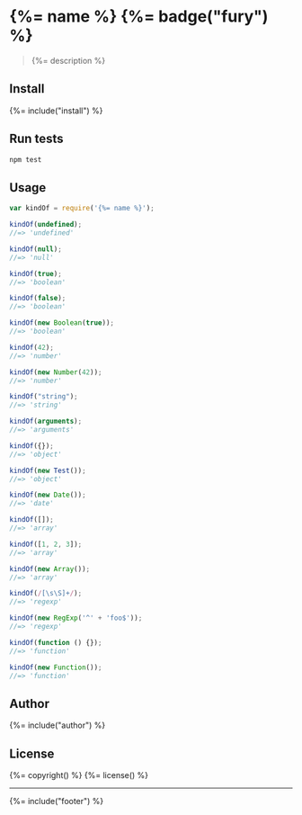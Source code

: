# {%= name %} {%= badge("fury") %}

> {%= description %}

## Install
{%= include("install") %}

## Run tests

```bash
npm test
```

## Usage

```js
var kindOf = require('{%= name %}');

kindOf(undefined);
//=> 'undefined'

kindOf(null);
//=> 'null'

kindOf(true);
//=> 'boolean'

kindOf(false);
//=> 'boolean'

kindOf(new Boolean(true));
//=> 'boolean'

kindOf(42);
//=> 'number'

kindOf(new Number(42));
//=> 'number'

kindOf("string");
//=> 'string'

kindOf(arguments);
//=> 'arguments'

kindOf({});
//=> 'object'

kindOf(new Test());
//=> 'object'

kindOf(new Date());
//=> 'date'

kindOf([]);
//=> 'array'

kindOf([1, 2, 3]);
//=> 'array'

kindOf(new Array());
//=> 'array'

kindOf(/[\s\S]+/);
//=> 'regexp'

kindOf(new RegExp('^' + 'foo$'));
//=> 'regexp'

kindOf(function () {});
//=> 'function'

kindOf(new Function());
//=> 'function'
```

## Author
{%= include("author") %}

## License
{%= copyright() %}
{%= license() %}

***

{%= include("footer") %}